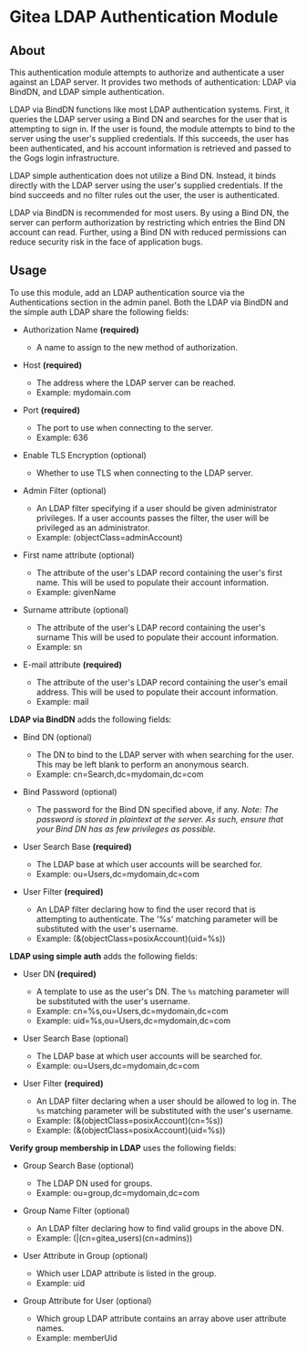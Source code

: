 # Gitea LDAP Authentication Module

## About

This authentication module attempts to authorize and authenticate a user
against an LDAP server. It provides two methods of authentication: LDAP via
BindDN, and LDAP simple authentication.

LDAP via BindDN functions like most LDAP authentication systems. First, it
queries the LDAP server using a Bind DN and searches for the user that is
attempting to sign in. If the user is found, the module attempts to bind to the
server using the user's supplied credentials. If this succeeds, the user has
been authenticated, and his account information is retrieved and passed to the
Gogs login infrastructure.

LDAP simple authentication does not utilize a Bind DN. Instead, it binds
directly with the LDAP server using the user's supplied credentials. If the bind
succeeds and no filter rules out the user, the user is authenticated.

LDAP via BindDN is recommended for most users. By using a Bind DN, the server
can perform authorization by restricting which entries the Bind DN account can
read. Further, using a Bind DN with reduced permissions can reduce security risk
in the face of application bugs.

## Usage

To use this module, add an LDAP authentication source via the Authentications
section in the admin panel. Both the LDAP via BindDN and the simple auth LDAP
share the following fields:

* Authorization Name **(required)**
  * A name to assign to the new method of authorization.

* Host **(required)**
  * The address where the LDAP server can be reached.
  * Example: mydomain.com

* Port **(required)**
  * The port to use when connecting to the server.
  * Example: 636

* Enable TLS Encryption (optional)
  * Whether to use TLS when connecting to the LDAP server.

* Admin Filter (optional)
  * An LDAP filter specifying if a user should be given administrator
      privileges. If a user accounts passes the filter, the user will be
      privileged as an administrator.
  * Example: (objectClass=adminAccount)

* First name attribute (optional)
  * The attribute of the user's LDAP record containing the user's first name.
      This will be used to populate their account information.
  * Example: givenName

* Surname attribute (optional)
  * The attribute of the user's LDAP record containing the user's surname This
      will be used to populate their account information.
  * Example: sn

* E-mail attribute **(required)**
  * The attribute of the user's LDAP record containing the user's email
      address. This will be used to populate their account information.
  * Example: mail

**LDAP via BindDN** adds the following fields:

* Bind DN (optional)
  * The DN to bind to the LDAP server with when searching for the user. This
      may be left blank to perform an anonymous search.
  * Example: cn=Search,dc=mydomain,dc=com

* Bind Password (optional)
  * The password for the Bind DN specified above, if any. _Note: The password
      is stored in plaintext at the server. As such, ensure that your Bind DN
      has as few privileges as possible._

* User Search Base **(required)**
  * The LDAP base at which user accounts will be searched for.
  * Example: ou=Users,dc=mydomain,dc=com

* User Filter **(required)**
  * An LDAP filter declaring how to find the user record that is attempting to
      authenticate. The '%s' matching parameter will be substituted with the
      user's username.
  * Example: (&(objectClass=posixAccount)(uid=%s))

**LDAP using simple auth** adds the following fields:

* User DN **(required)**
  * A template to use as the user's DN. The `%s` matching parameter will be
      substituted with the user's username.
  * Example: cn=%s,ou=Users,dc=mydomain,dc=com
  * Example: uid=%s,ou=Users,dc=mydomain,dc=com

* User Search Base (optional)
  * The LDAP base at which user accounts will be searched for.
  * Example: ou=Users,dc=mydomain,dc=com

* User Filter **(required)**
  * An LDAP filter declaring when a user should be allowed to log in. The `%s`
      matching parameter will be substituted with the user's username.
  * Example: (&(objectClass=posixAccount)(cn=%s))
  * Example: (&(objectClass=posixAccount)(uid=%s))

**Verify group membership in LDAP** uses the following fields:

* Group Search Base (optional)
  * The LDAP DN used for groups.
  * Example: ou=group,dc=mydomain,dc=com

* Group Name Filter (optional)
  * An LDAP filter declaring how to find valid groups in the above DN.
  * Example: (|(cn=gitea_users)(cn=admins))

* User Attribute in Group (optional)
  * Which user LDAP attribute is listed in the group.
  * Example: uid

* Group Attribute for User (optional)
  * Which group LDAP attribute contains an array above user attribute names.
  * Example: memberUid
